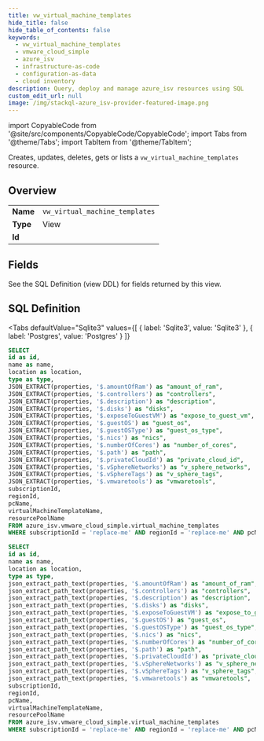```yaml
--- 
title: vw_virtual_machine_templates
hide_title: false
hide_table_of_contents: false
keywords:
  - vw_virtual_machine_templates
  - vmware_cloud_simple
  - azure_isv
  - infrastructure-as-code
  - configuration-as-data
  - cloud inventory
description: Query, deploy and manage azure_isv resources using SQL
custom_edit_url: null
image: /img/stackql-azure_isv-provider-featured-image.png
---
```


import CopyableCode from '@site/src/components/CopyableCode/CopyableCode';
import Tabs from '@theme/Tabs';
import TabItem from '@theme/TabItem';

Creates, updates, deletes, gets or lists a <code>vw_virtual_machine_templates</code> resource.

## Overview
<table><tbody>
<tr><td><b>Name</b></td><td><code>vw_virtual_machine_templates</code></td></tr>
<tr><td><b>Type</b></td><td>View</td></tr>
<tr><td><b>Id</b></td><td><CopyableCode code="azure_isv.vmware_cloud_simple.vw_virtual_machine_templates" /></td></tr>
</tbody></table>

## Fields

See the SQL Definition (view DDL) for fields returned by this view.

## SQL Definition

<Tabs
defaultValue="Sqlite3"
values={[
{ label: 'Sqlite3', value: 'Sqlite3' },
{ label: 'Postgres', value: 'Postgres' }
]}
>
<TabItem value="Sqlite3">

```sql
SELECT
id as id,
name as name,
location as location,
type as type,
JSON_EXTRACT(properties, '$.amountOfRam') as "amount_of_ram",
JSON_EXTRACT(properties, '$.controllers') as "controllers",
JSON_EXTRACT(properties, '$.description') as "description",
JSON_EXTRACT(properties, '$.disks') as "disks",
JSON_EXTRACT(properties, '$.exposeToGuestVM') as "expose_to_guest_vm",
JSON_EXTRACT(properties, '$.guestOS') as "guest_os",
JSON_EXTRACT(properties, '$.guestOSType') as "guest_os_type",
JSON_EXTRACT(properties, '$.nics') as "nics",
JSON_EXTRACT(properties, '$.numberOfCores') as "number_of_cores",
JSON_EXTRACT(properties, '$.path') as "path",
JSON_EXTRACT(properties, '$.privateCloudId') as "private_cloud_id",
JSON_EXTRACT(properties, '$.vSphereNetworks') as "v_sphere_networks",
JSON_EXTRACT(properties, '$.vSphereTags') as "v_sphere_tags",
JSON_EXTRACT(properties, '$.vmwaretools') as "vmwaretools",
subscriptionId,
regionId,
pcName,
virtualMachineTemplateName,
resourcePoolName
FROM azure_isv.vmware_cloud_simple.virtual_machine_templates
WHERE subscriptionId = 'replace-me' AND regionId = 'replace-me' AND pcName = 'replace-me' AND resourcePoolName = 'replace-me';
```

</TabItem>
<TabItem value="Postgres">

```sql
SELECT
id as id,
name as name,
location as location,
type as type,
json_extract_path_text(properties, '$.amountOfRam') as "amount_of_ram",
json_extract_path_text(properties, '$.controllers') as "controllers",
json_extract_path_text(properties, '$.description') as "description",
json_extract_path_text(properties, '$.disks') as "disks",
json_extract_path_text(properties, '$.exposeToGuestVM') as "expose_to_guest_vm",
json_extract_path_text(properties, '$.guestOS') as "guest_os",
json_extract_path_text(properties, '$.guestOSType') as "guest_os_type",
json_extract_path_text(properties, '$.nics') as "nics",
json_extract_path_text(properties, '$.numberOfCores') as "number_of_cores",
json_extract_path_text(properties, '$.path') as "path",
json_extract_path_text(properties, '$.privateCloudId') as "private_cloud_id",
json_extract_path_text(properties, '$.vSphereNetworks') as "v_sphere_networks",
json_extract_path_text(properties, '$.vSphereTags') as "v_sphere_tags",
json_extract_path_text(properties, '$.vmwaretools') as "vmwaretools",
subscriptionId,
regionId,
pcName,
virtualMachineTemplateName,
resourcePoolName
FROM azure_isv.vmware_cloud_simple.virtual_machine_templates
WHERE subscriptionId = 'replace-me' AND regionId = 'replace-me' AND pcName = 'replace-me' AND resourcePoolName = 'replace-me';
```

</TabItem>
</Tabs>
